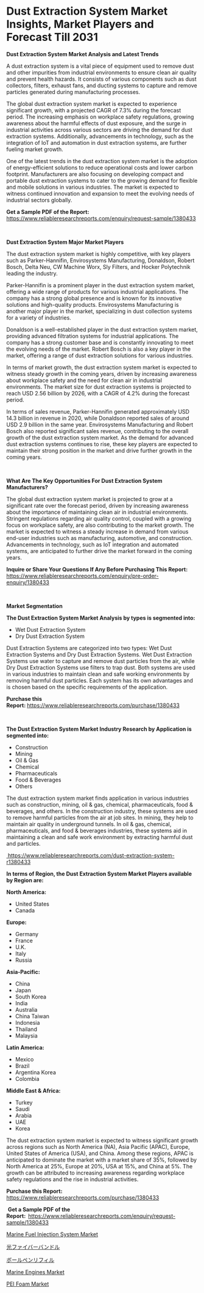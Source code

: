 <p><h1>Dust Extraction System Market Insights, Market Players and Forecast Till 2031</h1></p><p><strong>Dust Extraction System Market Analysis and Latest Trends</strong></p>
<p><p>A dust extraction system is a vital piece of equipment used to remove dust and other impurities from industrial environments to ensure clean air quality and prevent health hazards. It consists of various components such as dust collectors, filters, exhaust fans, and ducting systems to capture and remove particles generated during manufacturing processes.</p><p>The global dust extraction system market is expected to experience significant growth, with a projected CAGR of 7.3% during the forecast period. The increasing emphasis on workplace safety regulations, growing awareness about the harmful effects of dust exposure, and the surge in industrial activities across various sectors are driving the demand for dust extraction systems. Additionally, advancements in technology, such as the integration of IoT and automation in dust extraction systems, are further fueling market growth.</p><p>One of the latest trends in the dust extraction system market is the adoption of energy-efficient solutions to reduce operational costs and lower carbon footprint. Manufacturers are also focusing on developing compact and portable dust extraction systems to cater to the growing demand for flexible and mobile solutions in various industries. The market is expected to witness continued innovation and expansion to meet the evolving needs of industrial sectors globally.</p></p>
<p><strong>Get a Sample PDF of the Report:&nbsp;</strong> <a href="https://www.reliableresearchreports.com/enquiry/request-sample/1380433">https://www.reliableresearchreports.com/enquiry/request-sample/1380433</a></p>
<p>&nbsp;</p>
<p><strong>Dust Extraction System Major Market Players</strong></p>
<p><p>The dust extraction system market is highly competitive, with key players such as Parker-Hannifin, Envirosystems Manufacturing, Donaldson, Robert Bosch, Delta Neu, CW Machine Worx, Sly Filters, and Hocker Polytechnik leading the industry. </p><p>Parker-Hannifin is a prominent player in the dust extraction system market, offering a wide range of products for various industrial applications. The company has a strong global presence and is known for its innovative solutions and high-quality products. Envirosystems Manufacturing is another major player in the market, specializing in dust collection systems for a variety of industries.</p><p>Donaldson is a well-established player in the dust extraction system market, providing advanced filtration systems for industrial applications. The company has a strong customer base and is constantly innovating to meet the evolving needs of the market. Robert Bosch is also a key player in the market, offering a range of dust extraction solutions for various industries.</p><p>In terms of market growth, the dust extraction system market is expected to witness steady growth in the coming years, driven by increasing awareness about workplace safety and the need for clean air in industrial environments. The market size for dust extraction systems is projected to reach USD 2.56 billion by 2026, with a CAGR of 4.2% during the forecast period.</p><p>In terms of sales revenue, Parker-Hannifin generated approximately USD 14.3 billion in revenue in 2020, while Donaldson reported sales of around USD 2.9 billion in the same year. Envirosystems Manufacturing and Robert Bosch also reported significant sales revenue, contributing to the overall growth of the dust extraction system market. As the demand for advanced dust extraction systems continues to rise, these key players are expected to maintain their strong position in the market and drive further growth in the coming years.</p></p>
<p>&nbsp;</p>
<p><strong>What Are The Key Opportunities For Dust Extraction System Manufacturers?</strong></p>
<p><p>The global dust extraction system market is projected to grow at a significant rate over the forecast period, driven by increasing awareness about the importance of maintaining clean air in industrial environments. Stringent regulations regarding air quality control, coupled with a growing focus on workplace safety, are also contributing to the market growth. The market is expected to witness a steady increase in demand from various end-user industries such as manufacturing, automotive, and construction. Advancements in technology, such as IoT integration and automated systems, are anticipated to further drive the market forward in the coming years.</p></p>
<p><strong>Inquire or Share Your Questions If Any Before Purchasing This Report:</strong> <a href="https://www.reliableresearchreports.com/enquiry/pre-order-enquiry/1380433">https://www.reliableresearchreports.com/enquiry/pre-order-enquiry/1380433</a></p>
<p>&nbsp;</p>
<p><strong>Market Segmentation</strong></p>
<p><strong>The Dust Extraction System Market Analysis by types is segmented into:</strong></p>
<p><ul><li>Wet Dust Extraction System</li><li>Dry Dust Extraction System</li></ul></p>
<p><p>Dust Extraction Systems are categorized into two types: Wet Dust Extraction Systems and Dry Dust Extraction Systems. Wet Dust Extraction Systems use water to capture and remove dust particles from the air, while Dry Dust Extraction Systems use filters to trap dust. Both systems are used in various industries to maintain clean and safe working environments by removing harmful dust particles. Each system has its own advantages and is chosen based on the specific requirements of the application.</p></p>
<p><strong>Purchase this Report:&nbsp;</strong><a href="https://www.reliableresearchreports.com/purchase/1380433">https://www.reliableresearchreports.com/purchase/1380433</a></p>
<p>&nbsp;</p>
<p><strong>The Dust Extraction System Market Industry Research by Application is segmented into:</strong></p>
<p><ul><li>Construction</li><li>Mining</li><li>Oil & Gas</li><li>Chemical</li><li>Pharmaceuticals</li><li>Food & Beverages</li><li>Others</li></ul></p>
<p><p>The dust extraction system market finds application in various industries such as construction, mining, oil & gas, chemical, pharmaceuticals, food & beverages, and others. In the construction industry, these systems are used to remove harmful particles from the air at job sites. In mining, they help to maintain air quality in underground tunnels. In oil & gas, chemical, pharmaceuticals, and food & beverages industries, these systems aid in maintaining a clean and safe work environment by extracting harmful dust and particles.</p></p>
<p><a href="https://www.reliableresearchreports.com/dust-extraction-system-r1380433">&nbsp;https://www.reliableresearchreports.com/dust-extraction-system-r1380433</a></p>
<p><strong>In terms of Region, the Dust Extraction System Market Players available by Region are:</strong></p>
<p>
    <p> <strong> North America: </strong>
        <ul>
            <li>United States</li>
            <li>Canada</li>
        </ul>
        </p> 
    <p> <strong> Europe: </strong>
        <ul>
            <li>Germany</li>
            <li>France</li>
            <li>U.K.</li>
            <li>Italy</li>
            <li>Russia</li>
        </ul>
        </p> 
    <p> <strong> Asia-Pacific: </strong>
        <ul>
            <li>China</li>
            <li>Japan</li>
            <li>South Korea</li>
            <li>India</li>
            <li>Australia</li>
            <li>China Taiwan</li>
            <li>Indonesia</li>
            <li>Thailand</li>
            <li>Malaysia</li>
        </ul>
        </p> 
    <p> <strong> Latin America: </strong>
        <ul>
            <li>Mexico</li>
            <li>Brazil</li>
            <li>Argentina Korea</li>
            <li>Colombia</li>
        </ul>
        </p> 
    <p> <strong> Middle East & Africa: </strong>
        <ul>
            <li>Turkey</li>
            <li>Saudi</li>
            <li>Arabia</li>
            <li>UAE</li>
            <li>Korea</li>
        </ul>
    </p>
    </p>
<p><p>The dust extraction system market is expected to witness significant growth across regions such as North America (NA), Asia Pacific (APAC), Europe, United States of America (USA), and China. Among these regions, APAC is anticipated to dominate the market with a market share of 35%, followed by North America at 25%, Europe at 20%, USA at 15%, and China at 5%. The growth can be attributed to increasing awareness regarding workplace safety regulations and the rise in industrial activities.</p></p>
<p><strong>Purchase this Report: </strong><a href="https://www.reliableresearchreports.com/purchase/1380433">https://www.reliableresearchreports.com/purchase/1380433</a></p>
<p>&nbsp;<strong>Get a Sample PDF of the Report:&nbsp;&nbsp;</strong><a href="https://www.reliableresearchreports.com/enquiry/request-sample/1380433">https://www.reliableresearchreports.com/enquiry/request-sample/1380433</a></p>
<p><strong></strong></p>
<p><p><a href="https://github.com/Sherrillcrooksxa8i18ucf2m/Market-Research-Report-List-2/blob/main/marine-fuel-injection-system-market.md">Marine Fuel Injection System Market</a></p><p><a href="https://medium.com/@peterpatel626/%E3%83%95%E3%82%A1%E3%82%A4%E3%83%90%E3%83%BC%E3%82%AA%E3%83%97%E3%83%86%E3%82%A3%E3%83%83%E3%82%AF%E3%83%90%E3%83%B3%E3%83%89%E3%83%AB%E5%B8%82%E5%A0%B4%E5%B1%95%E6%9C%9B-%E6%A5%AD%E7%95%8C%E6%A6%82%E8%A6%81%E3%81%A8%E4%BA%88%E6%B8%AC-2024%E5%B9%B4%E3%81%8B%E3%82%892031%E5%B9%B4-baeabf6cb862">光ファイバーバンドル</a></p><p><a href="https://github.com/RodHoppe07/Market-Research-Report-List-1/blob/main/823038138843.md">ボールペンリフィル</a></p><p><a href="https://github.com/derrinmiltonellis35gcl/Market-Research-Report-List-2/blob/main/marine-engines-market.md">Marine Engines Market</a></p><p><a href="https://issuu.com/reportprime-2/docs/pei-foam-market-size-2030.pptx">PEI Foam Market</a></p></p>